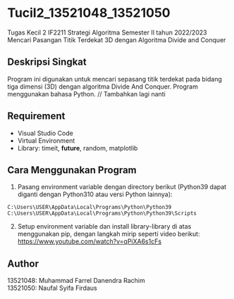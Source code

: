 # Tucil2_13521048_13521050

Tugas Kecil 2 IF2211 Strategi Algoritma Semester II tahun 2022/2023 <br />
Mencari Pasangan Titik Terdekat 3D dengan Algoritma Divide and Conquer

## Deskripsi Singkat
Program ini digunakan untuk mencari sepasang titik terdekat pada bidang tiga dimensi (3D) dengan algoritma Divide And Conquer. Program menggunakan bahasa Python. // Tambahkan lagi nanti

## Requirement
- Visual Studio Code
- Virtual Environment
- Library: timeit, __future__, random, matplotlib

## Cara Menggunakan Program
1. Pasang environment variable dengan directory berikut (Python39 dapat diganti dengan Python310 atau versi Python lainnya):
```
C:\Users\USER\AppData\Local\Programs\Python\Python39
C:\Users\USER\AppData\Local\Programs\Python\Python39\Scripts

```
2. Setup environment variable dan install library-library di atas menggunakan pip, dengan langkah mirip seperti video berikut: https://www.youtube.com/watch?v=qPiXA6s1cFs

## Author
13521048: Muhammad Farrel Danendra Rachim <br />
13521050: Naufal Syifa Firdaus
